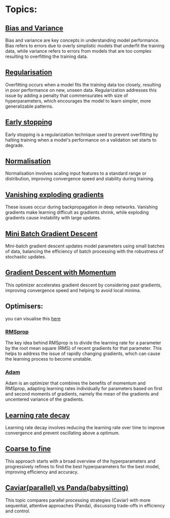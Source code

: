 # Topics:

## [Bias and Variance](https://github.com/623637719/The-Democratization-of-AI/tree/main/2.Deep%20learning/Deeper%20details/Bias%20and%20Variance)

Bias and variance are key concepts in understanding model performance. Bias refers to errors due to overly simplistic models that underfit the training data, while variance refers to errors from models that are too complex resulting to overfitting the training data. 

## [Regularisation](https://github.com/623637719/The-Democratization-of-AI/tree/main/2.Deep%20learning/Deeper%20details/Regularisation)

Overfitting occurs when a model fits the training data too closely, resulting in poor performance on new, unseen data. Regularization addresses this issue by adding a penalty that commensurates with size of hyperparameters, which encourages the model to learn simpler, more generalizable patterns.

## [Early stopping](https://github.com/623637719/The-Democratization-of-AI/tree/main/2.Deep%20learning/Deeper%20details/Early%20stopping)

Early stopping is a regularization technique used to prevent overfitting by halting training when a model's performance on a validation set starts to degrade.

## [Normalisation](https://github.com/623637719/The-Democratization-of-AI/tree/main/2.Deep%20learning/Deeper%20details/Normalisation)

Normalisation involves scaling input features to a standard range or distribution, improving convergence speed and stability during training.

## [Vanishing exploding gradients](https://github.com/623637719/The-Democratization-of-AI/tree/main/2.Deep%20learning/Deeper%20details/Vanishing%20and%20Exploding%20Gradient)

These issues occur during backpropagation in deep networks. Vanishing gradients make learning difficult as gradients shrink, while exploding gradients cause instability with large updates.

## [Mini Batch Gradient Descent](https://github.com/623637719/The-Democratization-of-AI/tree/main/2.Deep%20learning/Deeper%20details/Minibatch%20gradient%20descent)

Mini-batch gradient descent updates model parameters using small batches of data, balancing the efficiency of batch processing with the robustness of stochastic updates.

## [Gradient Descent with Momentum](https://github.com/623637719/The-Democratization-of-AI/tree/main/2.Deep%20learning/Deeper%20details/Gradient%20Descent%20with%20Momentum)

This optimizer accelerates gradient descent by considering past gradients, improving convergence speed and helping to avoid local minima.

## Optimisers:

you can visualise this [here](https://github.com/j-w-yun/optimizer-visualization?tab=readme-ov-file)

### [RMSprop](https://github.com/623637719/The-Democratization-of-AI/tree/main/2.Deep%20learning/Deeper%20details/RMSprop)

The key idea behind RMSprop is to divide the learning rate for a parameter by the root mean square (RMS) of recent gradients for that parameter. This helps to address the issue of rapidly changing gradients, which can cause the learning process to become unstable.

### [Adam](https://github.com/623637719/The-Democratization-of-AI/tree/main/2.Deep%20learning/Deeper%20details/Adam)

Adam is an optimizer that combines the benefits of momentum and RMSprop, adapting learning rates individually for parameters based on first and second moments of gradients, namely the mean of the gradients and uncentered variance of the gradients.

## [Learning rate decay](https://github.com/623637719/The-Democratization-of-AI/tree/main/2.Deep%20learning/Deeper%20details/Learning%20rate%20Decay)

Learning rate decay involves reducing the learning rate over time to improve convergence and prevent oscillating above a optimum.

## [Coarse to fine](https://github.com/623637719/The-Democratization-of-AI/tree/main/2.Deep%20learning/Deeper%20details/Coarse%20to%20fine)

This approach starts with a broad overview of the hyperparameters and progressively refines to find the best hyperparameters for the best model, improving efficiency and accuracy.

## [Caviar(parallel) vs Panda(babysitting)](https://github.com/623637719/The-Democratization-of-AI/tree/main/2.Deep%20learning/Deeper%20details/Caviar%20vs%20Panda)

This topic compares parallel processing strategies (Caviar) with more sequential, attentive approaches (Panda), discussing trade-offs in efficiency and control.
